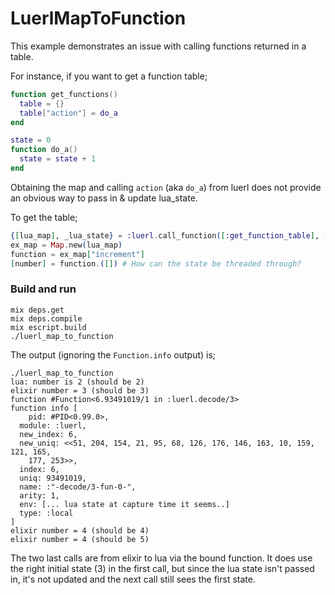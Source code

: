 # LuerlMapToFunction

This example demonstrates an issue with calling functions returned in a table.

For instance, if you want to get a function table;

```lua
function get_functions()
  table = {}
  table["action"] = do_a
end

state = 0
function do_a()
  state = state + 1
end
```

Obtaining the map and calling `action` (aka `do_a`) from luerl does
not provide an obvious way to pass in & update lua_state.

To get the table;

```elixir
{[lua_map], _lua_state} = :luerl.call_function([:get_function_table], [], lua_state)
ex_map = Map.new(lua_map)
function = ex_map["increment"]
[number] = function.([]) # How can the state be threaded through?
```

### Build and run

```
mix deps.get
mix deps.compile
mix escript.build
./luerl_map_to_function
```

The output (ignoring the `Function.info` output) is;

```
./luerl_map_to_function
lua: number is 2 (should be 2)
elixir number = 3 (should be 3)
function #Function<6.93491019/1 in :luerl.decode/3>
function info [
    pid: #PID<0.99.0>,
  module: :luerl,
  new_index: 6,
  new_uniq: <<51, 204, 154, 21, 95, 68, 126, 176, 146, 163, 10, 159, 121, 165,
    177, 253>>,
  index: 6,
  uniq: 93491019,
  name: :"-decode/3-fun-0-",
  arity: 1,
  env: [... lua state at capture time it seems..]
  type: :local
]
elixir number = 4 (should be 4)
elixir number = 4 (should be 5)
```

The two last calls are from elixir to lua via the bound function. It
does use the right initial state (3) in the first call, but since the
lua state isn't passed in, it's not updated and the next call still
sees the first state.

